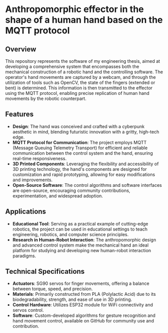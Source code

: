 # Anthropomorphic effector in the shape of a human hand based on the MQTT protocol

## Overview

This repository represents the software of my engineering thesis, aimed at developing a comprehensive system that encompasses both the mechanical construction of a robotic hand and the controlling software. The operator's hand movements are captured by a webcam, and through the utilization of tools such as OpenCV, the state of the fingers (extended or bent) is determined. This information is then transmitted to the effector using the MQTT protocol, enabling precise replication of human hand movements by the robotic counterpart. 

## Features

- **Design**: The hand was conceived and crafted with a cyberpunk aesthetic in mind, blending futuristic innovation with a gritty, high-tech edge.
- **MQTT Protocol for Communication**: The project employs MQTT (Message Queuing Telemetry Transport) for efficient and reliable communication between the control system and the hand, ensuring real-time responsiveness.
- **3D Printed Components**: Leveraging the flexibility and accessibility of 3D printing technology, the hand's components are designed for customization and rapid prototyping, allowing for easy modifications and improvements.
- **Open-Source Software**: The control algorithms and software interfaces are open-source, encouraging community contributions, experimentation, and widespread adoption.

## Applications

- **Educational Tool**: Serving as a practical example of cutting-edge robotics, the project can be used in educational settings to teach engineering, robotics, and computer science principles.
- **Research in Human-Robot Interaction**: The anthropomorphic design and advanced control system make the mechanical hand an ideal platform for studying and developing new human-robot interaction paradigms.

## Technical Specifications

- **Actuators**: SG90 servos for finger movements, offering a balance between torque, speed, and precision.
- **Materials**: Primarily constructed from PLA (Polylactic Acid) due to its biodegradability, strength, and ease of use in 3D printing.
- **Control Hardware**: Utilizes ESP32 module for WiFi connectivity and servos control.
- **Software**: Custom-developed algorithms for gesture recognition and hand movement control, available on GitHub for community use and contribution.
